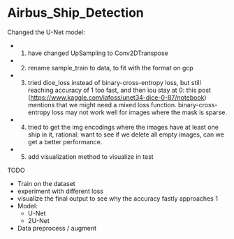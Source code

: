 # Airbus_Ship_Detection

Changed the U-Net model:
- 1. have changed UpSampling to Conv2DTranspose
- 2. rename sample_train to data, to fit with the format on gcp
- 3. tried dice_loss instead of binary-cross-entropy loss, but still reaching accuracy of 1 too fast, and then iou stay at 0: this post (https://www.kaggle.com/iafoss/unet34-dice-0-87/notebook) mentions that we might need a mixed loss function. binary-cross-entropy loss may not work well for images where the mask is sparse.
- 4. tried to get the img encodings where the images have at least one ship in it, rational: want to see if we delete all empty images, can we get a better performance.
- 5. add visualization method to visualize in test


TODO
- Train on the dataset
- experiment with different loss
- visualize the final output to see why the accuracy fastly approaches 1
- Model: 
  - U-Net 
  - 2U-Net
- Data preprocess / augment
